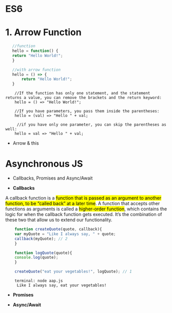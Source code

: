 # ES6
 # 1. Arrow Function

 ```javascript
    //function
    hello = function() {
    return "Hello World!";
    }

    //with arrow function
    hello = () => {
        return "Hello World!";
    }
```

```
    //If the function has only one statement, and the statement returns a value, you can remove the brackets and the return keyword:
    hello = () => "Hello World!";

    //If you have parameters, you pass them inside the parentheses:
    hello = (val) => "Hello " + val;

     //if you have only one parameter, you can skip the parentheses as well:
    hello = val => "Hello " + val;

 ```

   - Arrow & this

# **Asynchronous JS**
  - Callbacks, Promises and Async/Await

- **Callbacks**

A callback function is a <mark>function that is passed as an argument to another function, to be “called back” at a later time</mark>. A function that accepts other functions as arguments is called a <mark>higher-order function</mark>, which contains the logic for when the callback function gets executed. It’s the combination of these two that allow us to extend our functionality.
```javascript
    function createQuote(quote, callback){ 
    var myQuote = "Like I always say, " + quote;
    callback(myQuote); // 2
    }

    function logQuote(quote){
    console.log(quote);
    }

    createQuote("eat your vegetables!", logQuote); // 1
```

```terminal
    terminal: node aap.js 
     Like I always say, eat your vegetables!
```
- **Promises**

- **Async/Await**
